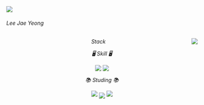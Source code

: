 <img src="https://capsule-render.vercel.app/api?type=waving&color=ECDC7A&height=140&section=header&text=Lee%20Jae%20Yeong&animation=scaleIn&fontSize=20&fontAlign=10&fontAlignY=30"/>

###### Lee Jae Yeong
<image align=right src="https://github-readme-stats.vercel.app/api/top-langs/?username=Jae0o&layout=compact(https://github.com/Jae0o/github-readme-stats)"/>
</div>
<div align=center>
  <h6 align=center>Stack</6>
  </br>
<p align=center height=100>🖥️ Skill 🖥️</p>
  <img  align=center src="https://img.shields.io/badge/HTML5-E34F26?style=flat-square&logo=HTML5&logoColor=white"/> <img align=center src="https://img.shields.io/badge/CSS3-1572B6?style=flat-square&logo=CSS3&logoColor=white"/>
</br>
  <p align=center>📚 Studing 📚</p>
<img src="https://img.shields.io/badge/Javascript-F7DF1E?style=flat-square&logo=Javascript&logoColor=white"/></a>

<image align=center src="https://github-readme-stats.vercel.app/api/top-langs/?username=Jae0o&layout=compact(https://github.com/Jae0o/github-readme-stats)"/>



<img src="https://capsule-render.vercel.app/api?type=waving&color=ECDC7A&height=100&section=footer&text=&fontSize=90"/>
